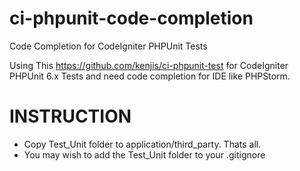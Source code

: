 # ci-phpunit-code-completion
Code Completion for CodeIgniter PHPUnit Tests

Using This https://github.com/kenjis/ci-phpunit-test for CodeIgniter PHPUnit 6.x Tests and need code completion for IDE like PHPStorm.

# INSTRUCTION
- Copy Test_Unit folder to application/third_party. Thats all. 
- You may wish to add the Test_Unit folder to your .gitignore
